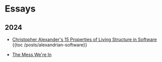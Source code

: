 # Essays

## 2024

<ul>
  <li>
    <a href="alexandrian-software">Christopher Alexander's 15 Properties of Living Structure in Software</a>
    {{toc /posts/alexandrian-software}}
  </li>
</ul>

- [The Mess We're In](0000-the-mess-we-are-in.html)